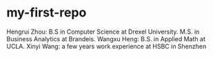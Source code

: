 # my-first-repo
Hengrui Zhou: B.S in Computer Science at Drexel University. 
M.S. in Business Analytics at Brandeis. 
Wangxu Heng: B.S. in Applied Math at UCLA. 
Xinyi Wang: a few years work experience at HSBC in Shenzhen

